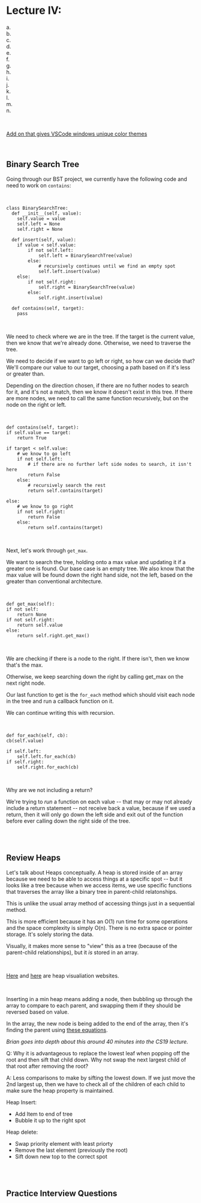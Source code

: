 # Lecture IV: 

a. [](#)  
b. [](#)   
c. [](#)   
d. [](#)   
e. [](#)   
f. [](#)   
g. [](#)   
h. [](#)   
i. [](#)   
j. [](#)   
k. [](#)   
l. [](#)   
m. [](#)   
n. [](#)      

<br>

[Add on that gives VSCode windows unique color themes](https://marketplace.visualstudio.com/items?itemName=stuart.unique-window-colors)

<br>

## Binary Search Tree

Going through our BST project, we currently have the following code and need to work on `contains`:

<br>

```
class BinarySearchTree:
  def __init__(self, value):
    self.value = value
    self.left = None
    self.right = None

  def insert(self, value):
    if value < self.value:
        if not self.left:
            self.left = BinarySearchTree(value)
        else:
            # recursively continues until we find an empty spot
            self.left.insert(value)
    else:
        if not self.right:
            self.right = BinarySearchTree(value)
        else:
            self.right.insert(value)

  def contains(self, target):
    pass
```

<br>

We need to check where we are in the tree. If the target is the current value, then we know that we're already done. Otherwise, we need to traverse the tree.

We need to decide if we want to go left or right, so how can we decide that? We'll compare our value to our target, choosing a path based on if it's less or greater than.

Depending on the direction chosen, if there are no futher nodes to search for it, and it's not a match, then we know it doesn't exist in this tree. If there are more nodes, we need to call the same function recursively, but on the node on the right or left.

<br>

```
def contains(self, target):
if self.value == target:
    return True

if target < self.value:
    # we know to go left
    if not self.left:
        # if there are no further left side nodes to search, it isn't here
        return False
    else:
        # recursively search the rest
        return self.contains(target)

else:
    # we know to go right
    if not self.right:
        return False
    else:
        return self.contains(target)
```

<br>


Next, let's work through `get_max`. 

We want to search the tree, holding onto a max value and updating it if a greater one is found. Our base case is an empty tree. We also know that the max value will be found down the right hand side, not the left, based on the greater than conventional architecture.

<br>

```
def get_max(self):
if not self:
    return None
if not self.right:
    return self.value
else:
    return self.right.get_max()
```

<br>

We are checking if there is a node to the right. If there isn't, then we know that's the max.

Otherwise, we keep searching down the right by calling get_max on the next right node.

Our last function to get is the `for_each` method which should visit each node in the tree and run a callback function on it.

We can continue writing this with recursion. 


<br>

```
def for_each(self, cb):
cb(self.value)

if self.left:
    self.left.for_each(cb)
if self.right:
    self.right.for_each(cb)
```

<br>

Why are we not including a return?

We're trying to _run_ a function on each value -- that may or may not already include a return statement -- not receive back a value, because if we used a return, then it will only go down the left side and exit out of the function before ever calling down the right side of the tree.

<br>
<br>

## Review Heaps

Let's talk about Heaps conceptually. A heap is stored inside of an array because we need to be able to access things at a specific spot -- but it looks like a tree because when we access items, we use specific functions that traverses the array like a binary tree in parent-child relatonships.

This is unlike the usual array method of accessing things just in a sequential method.

This is more efficient because it has an O(1) run time for some operations and the space complexity is simply O(n). There is no extra space or pointer storage. It's solely storing the data.

Visually, it makes more sense to "view" this as a tree (because of the parent-child relationships), but it _is_ stored in an array.

<br>

[Here](https://www.cs.usfca.edu/~galles/visualization/Heap.html) and [here](http://btv.melezinek.cz/binary-heap.html) are heap visualiation websites.  


<br>

Inserting in a min heap means adding a node, then bubbling up through the array to compare to each parent, and swapping them if they should be reversed based on value.

In the array, the new node is being added to the end of the array, then it's finding the parent using [these equations](http://geeksquiz.com/binary-heap/).


_Brian goes into depth about this around 40 minutes into the CS19 lecture._

Q: Why it is advantageous to replace the lowest leaf when popping off the root and then sift that child down. Why not swap the next largest child of that root after removing the root?

A: Less comparisons to make by sifting the lowest down.  If we just move the 2nd largest up, then we have to check all of the children of each child to make sure the heap property is maintained.

Heap Insert:
 - Add Item to end of tree
 -  Bubble it up to the right spot

Heap delete:
 - Swap priority element with least priorty
 - Remove the last element (previously the root)
 -  Sift down new top to the correct spot

<br>
<br>


## Practice Interview Questions









